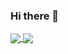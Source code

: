### Hi there 👋

<a href="https://github.com/cesar-vzc/github-readme-stats">
  <img align="center" src="https://github-readme-stats.vercel.app/api?username=cesar-vzc&show_icons=true&theme=midnight-purple" />
</a>
<a href="https://github.com/cesar-vzc/convoychat">
  <img align="center" src="https://github-readme-stats.vercel.app/api/pin/?username=cesar-vzc&repo=convoychat" />
</a>


<!--
**cesar-vzc/cesar-vzc** is a ✨ _special_ ✨ repository because its `README.md` (this file) appears on your GitHub profile.

Here are some ideas to get you started:

- 🔭 I’m currently working on ...
- 🌱 I’m currently learning ...
- 👯 I’m looking to collaborate on ...
- 🤔 I’m looking for help with ...
- 💬 Ask me about ...
- 📫 How to reach me: ...
- 😄 Pronouns: ...
- ⚡ Fun fact: ...
-->
